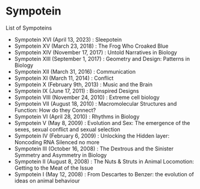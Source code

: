# Sympotein

List of Sympoteins

* Sympotein XVI (April 13, 2023) : Sleepotein
* Sympotein XV (March 23, 2018) : The Frog Who Croaked Blue
* Sympotein XIV (November 17, 2017) : Untold Narratives in Biology
* Sympotein XIII (September 1, 2017) : Geometry and Design: Patterns in Biology
* Sympotein XII (March 31, 2016) : Communication
* Sympotein XI (March 11, 2014) : Conflict
* Sympotein X (February 9th, 2013) : Music and the Brain 
* Sympotein IX (June 17, 2011) : Bioinspired Designs
* Sympotein VIII (November 24, 2010) : Extreme cell biology
* Sympotein VII (August 18,  2010) : Macromolecular Structures and Function: How do they Connect?
* Sympotein VI (April 28,  2010) : Rhythms in Biology
* Sympotein V (May 8,  2009) : Evolution and Sex: The emergence of the sexes, sexual conflict and sexual selection
* Sympotein IV (February 6,  2009) : Unlocking the Hidden layer: Noncoding RNA Silenced no more
* Sympotein III (October 16, 2008) : The Dextrous and the Sinister Symmetry and Asymmetry in Biology
* Sympotein II (August 8, 2008) : The Nuts & Struts in Animal Locomotion: Getting to the Meat of the Issue
* Sympotein I (May 12, 2008) : From Descartes to Benzer: the  evolution of ideas on animal behaviour 
